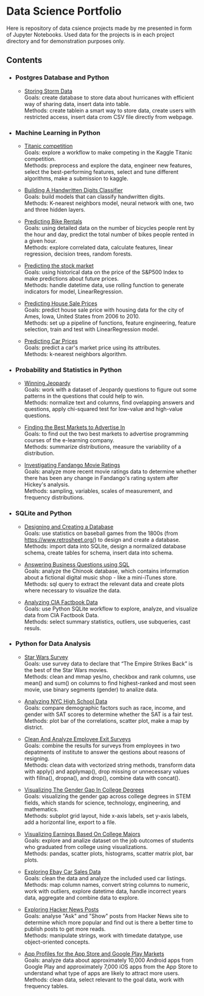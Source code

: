 # Data Science Portfolio

Here is repository of data csience projects made by me presented in form of Jupyter Notebooks. Used data for the projects is in each project directory and for demonstration purposes only.

## Contents

- ### Postgres Database and Python

    - [Storing Storm Data](https://github.com/liudmylaru/data-science-portfolio/blob/master/21_postgres_storm_data/storm_data.ipynb)\
    Goals: create database to store data about hurricanes with efficient way of sharing data, insert data into table.\
    Methods: create tablein a smart way to store data, create users with restricted access, insert data crom CSV file directly from webpage.

- ### Machine Learning in Python

    - [Titanic competition](https://github.com/liudmylaru/data-science-portfolio/blob/master/20_datascience_workflow/titanic_for_kaggle.ipynb)\
    Goals: explore a workflow to make competing in the Kaggle Titanic competition.\
    Methods: preprocess and explore the data, engineer new features, select the best-performing features, select and tune different algorithms, make a submission to kaggle.

    - [Building A Handwritten Digits Classifier](https://github.com/liudmylaru/data-science-portfolio/blob/master/19_handwritten_digits_classifier/digits_classifier.ipynb)\
    Goals: build models that can classify handwritten digits.\
    Methods: K-nearest neighbors model, neural network with one, two and three hidden layers.
    
    - [Predicting Bike Rentals](https://github.com/liudmylaru/data-science-portfolio/blob/master/18_predict_bike_rentals/bike_rentals.ipynb)\
    Goals: using detailed data on the number of bicycles people rent by the hour and day, predict the total number of bikes people rented in a given hour.\
    Methods: explore correlated data, calculate features, linear regression, decision trees, random forests.

    - [ Predicting the stock market](https://github.com/liudmylaru/data-science-portfolio/blob/master/17_predict_stock_market/improved.py)\
    Goals: using historical data on the price of the S&P500 Index to make predictions about future prices.\
    Methods: handle datetime data, use rolling function to generate indicators for model, LinearRegression.

    - [Predicting House Sale Prices](https://github.com/liudmylaru/data-science-portfolio/blob/master/16_predict_house_sale_prices/house_sale_prices.ipynb)\
    Goals: predict house sale price with housing data for the city of Ames, Iowa, United States from 2006 to 2010.\
    Methods: set up a pipeline of functions, feature engineering, feature selection, train and test with LinearRegression model.

    - [Predicting Car Prices](https://github.com/liudmylaru/data-science-portfolio/blob/master/15_predict_car_prices/car_prices.ipynb)\
    Goals: predict a car's market price using its attributes.\
    Methods: k-nearest neighbors algorithm.

- ### Probability and Statistics in Python

    - [Winning Jeopardy](https://github.com/liudmylaru/data-science-portfolio/blob/master/14_winning_jeopardy/winning_jeopardy.ipynb)\
    Goals: work with a dataset of Jeopardy questions to figure out some patterns in the questions that could help to win.\
    Methods: normalize text and columns, find ovelapping answers and questions, apply chi-squared test for low-value and high-value questions.
    
    - [Finding the Best Markets to Advertise In](https://github.com/liudmylaru/data-science-portfolio/blob/master/13_find_best_markets_to_advertise_in/best_markets.ipynb)\
    Goals: to find out the two best markets to advertise programming courses of the e-learning company.\
    Methods: summarize distributions, measure the variability of a distribution.

    - [Investigating Fandango Movie Ratings](https://github.com/liudmylaru/data-science-portfolio/blob/master/12_fandango_movie_ratings/movie_ratings.ipynb)\
    Goals: analyze more recent movie ratings data to determine whether there has been any change in Fandango's rating system after Hickey's analysis.\
    Methods: sampling, variables, scales of measurement, and frequency distributions. 

- ### SQLite and Python

    - [Designing and Creating a Database](https://github.com/liudmylaru/data-science-portfolio/blob/master/11_design_create_batabase/create_db.ipynb)\
    Goals: use statistics on baseball games from the 1800s (from https://www.retrosheet.org/) to design and create a database.\
    Methods: import data into SQLite, design a normalized database schema, create tables for schema, insert data into schema.

    - [Answering Business Questions using SQL](https://github.com/liudmylaru/data-science-portfolio/blob/master/10_%20answer_business_questions_with_sql/%20business_q_a_with_sql.ipynb)\
    Goals: analyze the Chinook database, which contains information about a fictional digital music shop - like a mini-iTunes store.\
    Methods: sql query to extract the relevant data and create plots where necessary to visualize the data.

    - [Analyzing CIA Factbook Data](https://github.com/liudmylaru/data-science-portfolio/blob/master/09_analys_cia_factbook_with_sqlite/cia_factbook_with_sqlite.ipynb)\
    Goals: use Python SQLite workflow to explore, analyze, and visualize data from CIA Factbook Data.\
    Methods: select summary statistics, outliers, use subqueries, cast resuls.

- ### Python for Data Analysis

    - [Star Wars Survey](https://github.com/liudmylaru/data-science-portfolio/blob/master/08_star_wars_survey/star_wars_survey.ipynb)\
    Goals: use survey data to declare that “The Empire Strikes Back” is the best of the Star Wars movies.\
    Methods: clean and mmap yes/no, checkbox and rank columns, use mean() and sum() on columns to find highest-ranked and most seen movie, use binary segments (gender) to analize data.

    - [Analyzing NYC High School Data](https://github.com/liudmylaru/data-science-portfolio/blob/master/07_nyc_high_school_data/nyc_high_schools.ipynb)\
    Goals: compare demographic factors such as race, income, and gender with SAT scores to determine whether the SAT is a fair test.\
    Methods: plot bar of the correlations, scatter plot, make a map by district. 

    - [Clean And Analyze Employee Exit Surveys](https://github.com/liudmylaru/data-science-portfolio/blob/master/06_%20clean_employee_exit_surveys/clean_exit_surveys.ipynb)\
    Goals: combine the results for surveys from employees in two depatments of institute to answer the qestions about reasons of resigning.\
    Methods: clean data with vectorized string methods, transform data with apply() and applymap(), drop missing or unnecessary values with fillna(), dropna(), and drop(), combine data with concat().

    - [Visualizing The Gender Gap In College Degrees](https://github.com/liudmylaru/data-science-portfolio/blob/master/05_visualize_gender_gap_in_degree/gender_gap.ipynb)\
    Goals: visualizing the gender gap across college degrees in STEM fields, which stands for science, technology, engineering, and mathematics.\
    Methods: subplot grid layout, hide x-axis labels, set y-axis labels, add a horizontal line, export to a file.
    
    - [Visualizing Earnings Based On College Majors](https://github.com/liudmylaru/data-science-portfolio/blob/master/04_visualize_salaries_after_college/salaries_after_college.ipynb)\
    Goals: explore and analize dataset on the job outcomes of students who graduated from college using visualizations.\
    Methods: pandas, scatter plots, histograms, scatter matrix plot, bar plots.

    - [Exploring Ebay Car Sales Data](https://github.com/liudmylaru/data-science-portfolio/blob/master/03_clean_data_used_cars/used_cars.ipynb)\
    Goals: clean the data and analyze the included used car listings.\
    Methods: map column names, convert string columns to numeric, work with outliers, explore datetime data, handle incorrect years data, aggregate and combine data to explore.
    
    - [Exploring Hacker News Posts](https://github.com/liudmylaru/data-science-portfolio/blob/master/02_hacker_news/hacker_news.ipynb)\
    Goals: analyse "Ask" and "Show" posts from Hacker News site to determine which more popular and find out is there a better time to publish posts to get more reads.\
    Methods: manipulate strings, work with timedate datatype, use object-oriented concepts.
    
    - [App Profiles for the App Store and Google Play Markets](https://github.com/liudmylaru/data-science-portfolio/blob/master/01_mobile_app_profiles/mob_apps.ipynb)\
    Goals: analyze data about approximately 10,000 Android apps from Google Play and approximately 7,000 iOS apps from the App Store to understand what type of apps are likely to attract more users.\
    Methods: clean data, select relevant to the goal data, work with frequency tables.
